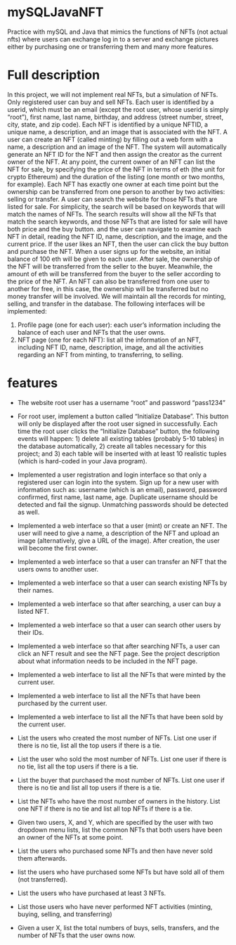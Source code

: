 # mySQLJavaNFT
Practice with mySQL and Java that mimics the functions of NFTs (not actual nfts) where users can exchange log in to a server and exchange pictures either by purchasing one or transferring them and many more features.

# Full description
In this project, we will not implement real NFTs, but a simulation of NFTs. Only registered user can buy and sell NFTs. Each user is identified by a userid, which must be an email (except the root user, whose userid is  simply  “root”),  first  name,  last  name,  birthday,  and  address  (street  number,  street,  city, state, and zip code). Each NFT is identified by a unique NFTID, a unique name, a description, and  an  image  that  is  associated  with  the  NFT.  A  user  can  create  an  NFT (called  minting)  by filling out a web form with a name, a description and an image of the NFT. The system will automatically generate an NFT ID for the NFT and then assign the creator as the current owner of the NFT. At any point, the current owner of an NFT can list the NFT for sale, by specifying the price of the NFT in terms of eth (the unit for crypto Ethereum) and the duration of the listing (one month or two months, for example). Each NFT has exactly one owner at each time point  but  the  ownership  can  be  transferred  from  one  person  to  another  by  two  activities: selling or transfer. A user can search the website for those NFTs that are listed for sale. For simplicity, the search will be based on keywords that will match the names of NFTs. The search results will show all the NFTs that match the search keywords, and those NFTs that are listed for sale will have both price and the buy button. and the user can navigate to examine each NFT in detail, reading the NFT ID, name, description,  and the image, and the current price. If the user likes an NFT, then the user can click the buy button and purchase the NFT. When a user signs up for the website, an initial balance of 100 eth will be given to each user. After sale, the ownership of the NFT will be transferred from the seller to the buyer. Meanwhile, 
the amount of eth will be transferred from the buyer to the seller according to the price of the NFT. An NFT can also be transferred from one user to another for free, in this case, the ownership will be transferred but no money transfer will be involved. We will maintain all the records  for  minting,  selling, and transfer in the  database. The  following  interfaces  will  be implemented: 
1)  Profile  page  (one  for  each  user):  each  user’s  information  including  the balance of each user and NFTs that the user owns.
2) NFT page (one for each NFT): list all the information of an NFT, including NFT ID, name, description, image, and all the activities regarding an NFT from minting, to transferring, to selling.

# features
- The website root user has a username “root” and password “pass1234” 

- For root user, implement a button called “Initialize Database”. This button will only be displayed 
after the root user signed in successfully. Each time the root user clicks the “Initialize Database” 
button, the following events will happen: 1) delete all existing tables (probably 5-10 tables) in 
the database automatically, 2) create all tables necessary for this project; and 3) each table will 
be inserted with at least 10 realistic tuples (which is hard-coded in your Java program).

- Implemented a user registration and login interface so that only a registered user can login into 
the  system.  Sign  up  for  a  new  user  with  information  such  as:  username  (which  is  an  email), 
password,  password  confirmed,  first  name,  last  name,  age.  Duplicate  username  should  be 
detected and fail the signup. Unmatching passwords should be detected as well. 

- Implemented a web interface so that a user (mint) or create an NFT. The user will need to give a name, a description of the NFT and upload an 
image (alternatively, give a URL of the image). After creation, the user will become the first 
owner. 

- Implemented a web interface so that a user can transfer an NFT that the users owns to another 
user. 

- Implemented a web interface so that a user can search existing NFTs by their names. 

- Implemented a web interface so that after searching, a user can buy a listed NFT. 

- Implemented a web interface so that a user can search other users by their IDs.

- Implemented a web interface so that after searching NFTs, a user can click an NFT result and 
see the NFT page. See the project description about what information needs to be included in 
the NFT page. 

- Implemented a web interface to list all the NFTs that were minted by the current 
user.  

- Implemented a web interface to list all the NFTs that have been purchased by the current user. 

- Implemented a web interface to list all the NFTs that have been sold by the current user.  

-  List the users who created the most number of NFTs. List one user if there is 
no tie, list all the top users if there is a tie.

- List  the user who sold the most number of NFTs.  List one user if there is no 
tie, list all the top users if there is a tie.

- List the buyer that purchased the most number of NFTs.  List one user if there 
is no tie and list all top users if there is a tie. 

- List the NFTs who have the most number of owners in the history. List one 
NFT if there is no tie and list all top NFTs if there is a tie.  

- Given two users, X, and Y, which are specified by the user with two 
dropdown menu lists, list the common NFTs that both users  have been an owner of the NFTs 
at some point.

- List the users who purchased some NFTs and then have never sold them 
afterwards. 

- list the users who have purchased some NFTs but have sold all of them (not 
transferred).

- List the users who have purchased at least 3 NFTs.  

- List those users who have never performed NFT activities (minting, buying, 
selling, and transferring)

- Given a user X, list the total numbers of buys, sells, transfers, and the number of 
NFTs that the user owns now. 

